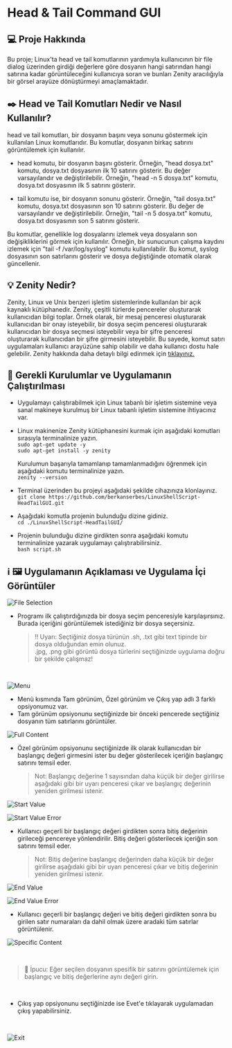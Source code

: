 # Head & Tail Command GUI

## :computer: Proje Hakkında
Bu proje; Linux'ta head ve tail komutlarının yardımıyla kullanıcının bir file dialog üzerinden girdiği değerlere göre dosyanın hangi satırından hangi satırına kadar görüntüleceğini kullanıcıya soran ve bunları Zenity aracılığıyla bir görsel arayüze dönüştürmeyi amaçlamaktadır.

## :black_nib: Head ve Tail Komutları Nedir ve Nasıl Kullanılır?
head ve tail komutları, bir dosyanın başını veya sonunu göstermek için kullanılan Linux komutlarıdır.
Bu komutlar, dosyanın birkaç satırını görüntülemek için kullanılır.

* head komutu, bir dosyanın başını gösterir. Örneğin, "head dosya.txt" komutu, dosya.txt dosyasının ilk 10 satırını gösterir. Bu değer varsayılandır ve değiştirilebilir. Örneğin, "head -n 5 dosya.txt" komutu, dosya.txt dosyasının ilk 5 satırını gösterir.

* tail komutu ise, bir dosyanın sonunu gösterir. Örneğin, "tail dosya.txt" komutu, dosya.txt dosyasının son 10 satırını gösterir. Bu değer de varsayılandır ve değiştirilebilir. Örneğin, "tail -n 5 dosya.txt" komutu, dosya.txt dosyasının son 5 satırını gösterir.

Bu komutlar, genellikle log dosyalarını izlemek veya dosyaların son değişikliklerini görmek için kullanılır. Örneğin, bir sunucunun çalışma kaydını izlemek için "tail -f /var/log/syslog" komutu kullanılabilir. Bu komut, syslog dosyasının son satırlarını gösterir ve dosya değiştiğinde otomatik olarak güncellenir.

## :bulb: Zenity Nedir?
Zenity, Linux ve Unix benzeri işletim sistemlerinde kullanılan bir açık kaynaklı kütüphanedir. Zenity, çeşitli türlerde pencereler oluşturarak kullanıcıdan bilgi toplar. Örnek olarak, bir mesaj penceresi oluşturarak kullanıcıdan bir onay isteyebilir, bir dosya seçim penceresi oluşturarak kullanıcıdan bir dosya seçmesi isteyebilir veya bir şifre penceresi oluşturarak kullanıcıdan bir şifre girmesini isteyebilir. Bu sayede, komut satırı uygulamaları kullanıcı arayüzüne sahip olabilir ve daha kullanıcı dostu hale gelebilir.
Zenity hakkında daha detaylı bilgi edinmek için [tıklayınız.](https://ostechnix.com/zenity-create-gui-dialog-boxes-in-bash-scripts/)

## :electric_plug: Gerekli Kurulumlar ve Uygulamanın Çalıştırılması
* Uygulamayı çalıştırabilmek için Linux tabanlı bir işletim sistemine veya sanal makineye kurulmuş bir Linux tabanlı işletim
  sistemine ihtiyacınız var.

* Linux makinenize Zenity kütüphanesini kurmak için aşağıdaki komutları sırasıyla terminalinize yazın. <br>
   `sudo apt-get update -y` <br>
   `sudo apt-get install -y zenity`

   Kurulumun başarıyla tamamlanıp tamamlanmadığını öğrenmek için aşağıdaki komutu terminalinize yazın. <br>
   `zenity --version`

* Terminal üzerinden bu projeyi aşağıdaki şekilde cihazınıza klonlayınız. <br>
  `git clone https://github.com/berkanserbes/LinuxShellScript-HeadTailGUI.git`

* Aşağıdaki komutla projenin bulunduğu dizine gidiniz. <br>
  `cd ./LinuxShellScript-HeadTailGUI/`

* Projenin bulunduğu dizine girdikten sonra aşağıdaki komutu terminalinize yazarak uygulamayı çalıştırabilirsiniz. <br>
  `bash script.sh`

## :information_source: :framed_picture: Uygulamanın Açıklaması ve Uygulama İçi Görüntüler
![File Selection](https://github.com/berkanserbes/LinuxShellScript-HeadTailGUI/blob/main/Screenshot/file-selection.png?raw=true)

* Programı ilk çalıştırdığınızda bir dosya seçim penceresiyle karşılaşırsınız. <br>
  Burada içeriğini görüntülemek istediğiniz bir dosya seçersiniz.

  > :bangbang: Uyarı: Seçtiğiniz dosya türünün .sh, .txt gibi text tipinde bir dosya olduğundan emin olunuz. <br>
    .jpg, .png gibi görüntü dosya türlerini seçtiğinizde uygulama doğru bir şekilde çalışmaz! 

<br>

![Menu](https://github.com/berkanserbes/LinuxShellScript-HeadTailGUI/blob/main/Screenshot/menu.png?raw=true)

* Menü kısmında Tam görünüm, Özel görünüm ve Çıkış yap adlı 3 farklı opsiyonumuz var.
* Tam görünüm opsiyonunu seçtiğinizde bir önceki pencerede seçtiğiniz dosyanın tüm satırlarını görüntüler. <br>
  
![Full Content](https://github.com/berkanserbes/LinuxShellScript-HeadTailGUI/blob/main/Screenshot/FullContent.png?raw=true)

* Özel görünüm opsiyonunu seçtiğinizde ilk olarak kullanıcıdan bir başlangıç değeri girmesini ister bu değer gösterilecek içeriğin başlangıç satırını temsil eder.
  
  > Not: Başlangıç değerine 1 sayısından daha küçük bir değer girilirse aşağıdaki gibi bir uyarı penceresi çıkar ve başlangıç değerinin yeniden girilmesi istenir.

![Start Value](https://github.com/berkanserbes/LinuxShellScript-HeadTailGUI/blob/main/Screenshot/start2.png?raw=true)

![Start Value Error](https://github.com/berkanserbes/LinuxShellScript-HeadTailGUI/blob/main/Screenshot/start-err.png?raw=true)

* Kullanıcı geçerli bir başlangıç değeri girdikten sonra bitiş değerinin girileceği pencereye yönlendirilir. Bitiş değeri gösterilecek içeriğin son satırını temsil eder.
  
  > Not: Bitiş değerine başlangıç değerinden daha küçük bir değer girilirse aşağıdaki gibi bir uyarı penceresi çıkar ve bitiş değerinin yeniden girilmesi istenir.
  
![End Value](https://github.com/berkanserbes/LinuxShellScript-HeadTailGUI/blob/main/Screenshot/end-1.png?raw=true)  

![End Value Error](https://github.com/berkanserbes/LinuxShellScript-HeadTailGUI/blob/main/Screenshot/end-2.png?raw=true)

* Kullanıcı geçerli bir başlangıç değeri ve bitiş değeri girdikten sonra bu girilen satır numaraları da dahil olmak üzere aradaki tüm satırlar görüntülenir.

![Specific Content](https://github.com/berkanserbes/LinuxShellScript-HeadTailGUI/blob/main/Screenshot/show-specific.png?raw=true)

<br>

> :mag_right: İpucu: Eğer seçilen dosyanın spesifik bir satırını görüntülemek için başlangıç ve bitiş değerlerine aynı değeri girin.

<br>

* Çıkış yap opsiyonunu seçtiğinizde ise Evet'e tıklayarak uygulamadan çıkış yapabilirsiniz.

<br>

![Exit](https://github.com/berkanserbes/LinuxShellScript-HeadTailGUI/blob/main/Screenshot/exit.png?raw=true)